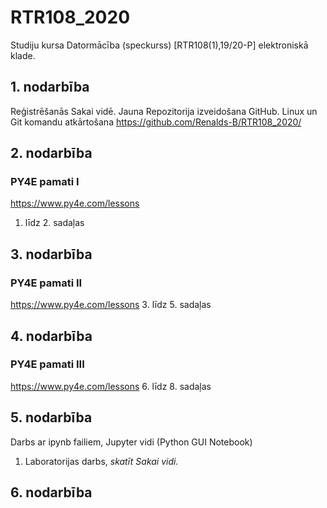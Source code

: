 # RTR108_2020

Studiju kursa Datormācība (speckurss) [RTR108(1),19/20-P] elektroniskā klade.

## 1. nodarbība

Reģistrēšanās Sakai vidē. Jauna Repozitorija izveidošana GitHub. Linux un Git komandu atkārtošana
https://github.com/Renalds-B/RTR108_2020/

## 2. nodarbība

### PY4E pamati I

https://www.py4e.com/lessons
 1. līdz 2. sadaļas
## 3. nodarbība

### PY4E pamati II

https://www.py4e.com/lessons 
 3. līdz 5. sadaļas

## 4. nodarbība

### PY4E pamati III

https://www.py4e.com/lessons 
 6. līdz 8. sadaļas

## 5. nodarbība

Darbs ar ipynb failiem, Jupyter vidi (Python GUI Notebook)
1. Laboratorijas darbs, _skatīt Sakai vidi._

## 6. nodarbība
